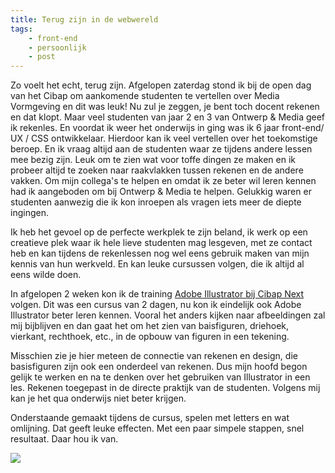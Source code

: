 ```yaml
---
title: Terug zijn in de webwereld
tags: 
    - front-end
    - persoonlijk
    - post
---
```


Zo voelt het echt, terug zijn. Afgelopen zaterdag stond ik bij de open dag van het Cibap om aankomende studenten te vertellen over Media Vormgeving en dit was leuk! Nu zul je zeggen, je bent toch docent rekenen en dat klopt. Maar veel studenten van jaar 2 en 3 van Ontwerp & Media geef ik rekenles. En voordat ik weer het onderwijs in ging was ik 6 jaar front-end/ UX / CSS ontwikkelaar. Hierdoor kan ik veel vertellen over het toekomstige beroep. En ik vraag altijd aan de studenten waar ze tijdens andere lessen mee bezig zijn. Leuk om te zien wat voor toffe dingen ze maken en ik probeer altijd te zoeken naar raakvlakken tussen rekenen en de andere vakken.
Om mijn collega's te helpen en omdat ik ze beter wil leren kennen had ik aangeboden om bij Ontwerp & Media te helpen. Gelukkig waren er studenten aanwezig die ik kon inroepen als vragen iets meer de diepte ingingen. 

Ik heb het gevoel op de perfecte werkplek te zijn beland, ik werk op een creatieve plek waar ik hele lieve studenten mag lesgeven, met ze contact heb en kan tijdens de rekenlessen nog wel eens gebruik maken van mijn kennis van hun werkveld. En kan leuke cursussen volgen, die ik altijd al eens wilde doen.

In afgelopen 2 weken kon ik de training <a href="https://www.cibapnext.nl/aanbod/adobe-illustrator-training/" title="Link de cursus Adobe Illistrator van Cibap Next">Adobe Illustrator bij Cibap Next</a> volgen. Dit was een cursus van 2 dagen, nu kon ik eindelijk ook Adobe Illustrator beter leren kennen. Vooral het anders kijken naar afbeeldingen zal mij bijblijven en dan gaat het om het zien van baisfiguren, driehoek, vierkant, rechthoek, etc., in de opbouw van figuren in een tekening. 

Misschien zie je hier meteen de connectie van rekenen en design, die basisfiguren zijn ook een onderdeel van rekenen. Dus mijn hoofd begon gelijk te werken en na te denken over het gebruiken van Illustrator in een les. Rekenen toegepast in de directe praktijk van de studenten. Volgens mij kan je het qua onderwijs niet beter krijgen.

Onderstaande gemaakt tijdens de cursus, spelen met letters en wat omlijning. Dat geeft leuke effecten. Met een paar simpele stappen, snel resultaat. Daar hou ik van.

<img class="u-photo" rel="me" src="/assets/img/kaj.svg">